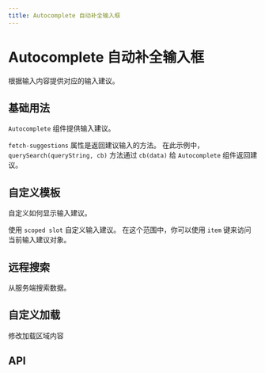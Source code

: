 ```yaml
---
title: Autocomplete 自动补全输入框
---
```


# Autocomplete 自动补全输入框

根据输入内容提供对应的输入建议。

## 基础用法

`Autocomplete` 组件提供输入建议。

`fetch-suggestions` 属性是返回建议输入的方法。 在此示例中， `querySearch(queryString, cb)` 方法通过 `cb(data)` 给 `Autocomplete` 组件返回建议。

<demo-preview2 path="./basic.vue" />

## 自定义模板

自定义如何显示输入建议。

使用 `scoped slot` 自定义输入建议。 在这个范围中，你可以使用 `item` 键来访问当前输入建议对象。

<demo-preview2 path="./autoCompleteTemplate.vue" />

## 远程搜索

从服务端搜索数据。

<demo-preview2 path="./remote-search.vue" />

## 自定义加载

修改加载区域内容

<demo-preview2 path="./custom-loading.vue" />

## API

<API src="./autoComplete.json" lang="zh"></API>